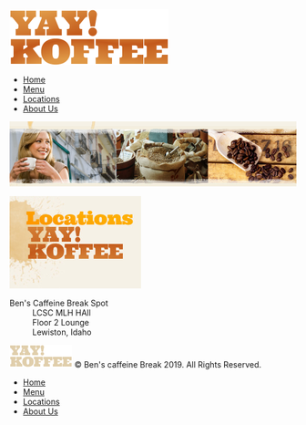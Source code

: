 <head>
	<meta charset="UTF-8">
	<title>Ben's Locations</title>
    <link rel="stylesheet" type="text/css" media="all" href="css/style.css" />
</head>

<div id="page">
<div>
    <div id="header">

[![Image](images/logo.png)](index.html)
*   [Home](index.html)
*   [Menu](menu.html)
*   [Locations](locations.html)
*   [About Us](about.html)
    </div>
<div id="body">
    <div id="figure">

![Image](images/headline-locations.jpg)
    </div>

<div>
    <a class="locations">

![Locations](images/locations.jpg)

</a>
<div>
<dl>
<dt>Ben's Caffeine Break Spot</dt>
<dd>LCSC MLH HAll</dd>
<dd>Floor 2 Lounge</dd>
<dd>Lewiston, Idaho</dd>
</dl>
        </div>
    </div>
</div>
<div id="footer">
    <div>

[![Image](images/logo2.png)](index.html) © Ben's caffeine Break 2019\. All Rights Reserved.
</div>
<div class="section">
	
*   [Home](index.html)
*   [Menu](menu.html)
*   [Locations](locations.html)
*   [About Us](about.html)

</div>
        </div>
    </div>
</div>